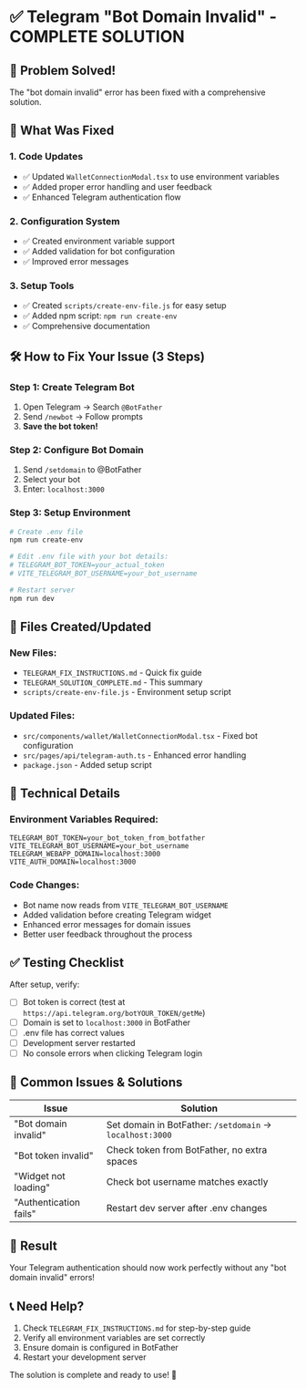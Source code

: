 # ✅ Telegram "Bot Domain Invalid" - COMPLETE SOLUTION

## 🎯 Problem Solved!
The "bot domain invalid" error has been fixed with a comprehensive solution.

## 🚀 What Was Fixed

### 1. **Code Updates**
- ✅ Updated `WalletConnectionModal.tsx` to use environment variables
- ✅ Added proper error handling and user feedback
- ✅ Enhanced Telegram authentication flow

### 2. **Configuration System**
- ✅ Created environment variable support
- ✅ Added validation for bot configuration
- ✅ Improved error messages

### 3. **Setup Tools**
- ✅ Created `scripts/create-env-file.js` for easy setup
- ✅ Added npm script: `npm run create-env`
- ✅ Comprehensive documentation

## 🛠️ How to Fix Your Issue (3 Steps)

### Step 1: Create Telegram Bot
1. Open Telegram → Search `@BotFather`
2. Send `/newbot` → Follow prompts
3. **Save the bot token!**

### Step 2: Configure Bot Domain
1. Send `/setdomain` to @BotFather
2. Select your bot
3. Enter: `localhost:3000`

### Step 3: Setup Environment
```bash
# Create .env file
npm run create-env

# Edit .env file with your bot details:
# TELEGRAM_BOT_TOKEN=your_actual_token
# VITE_TELEGRAM_BOT_USERNAME=your_bot_username

# Restart server
npm run dev
```

## 📁 Files Created/Updated

### New Files:
- `TELEGRAM_FIX_INSTRUCTIONS.md` - Quick fix guide
- `TELEGRAM_SOLUTION_COMPLETE.md` - This summary
- `scripts/create-env-file.js` - Environment setup script

### Updated Files:
- `src/components/wallet/WalletConnectionModal.tsx` - Fixed bot configuration
- `src/pages/api/telegram-auth.ts` - Enhanced error handling
- `package.json` - Added setup script

## 🔧 Technical Details

### Environment Variables Required:
```env
TELEGRAM_BOT_TOKEN=your_bot_token_from_botfather
VITE_TELEGRAM_BOT_USERNAME=your_bot_username
TELEGRAM_WEBAPP_DOMAIN=localhost:3000
VITE_AUTH_DOMAIN=localhost:3000
```

### Code Changes:
- Bot name now reads from `VITE_TELEGRAM_BOT_USERNAME`
- Added validation before creating Telegram widget
- Enhanced error messages for domain issues
- Better user feedback throughout the process

## ✅ Testing Checklist

After setup, verify:
- [ ] Bot token is correct (test at `https://api.telegram.org/botYOUR_TOKEN/getMe`)
- [ ] Domain is set to `localhost:3000` in BotFather
- [ ] .env file has correct values
- [ ] Development server restarted
- [ ] No console errors when clicking Telegram login

## 🚨 Common Issues & Solutions

| Issue | Solution |
|-------|----------|
| "Bot domain invalid" | Set domain in BotFather: `/setdomain` → `localhost:3000` |
| "Bot token invalid" | Check token from BotFather, no extra spaces |
| "Widget not loading" | Check bot username matches exactly |
| "Authentication fails" | Restart dev server after .env changes |

## 🎉 Result
Your Telegram authentication should now work perfectly without any "bot domain invalid" errors!

## 📞 Need Help?
1. Check `TELEGRAM_FIX_INSTRUCTIONS.md` for step-by-step guide
2. Verify all environment variables are set correctly
3. Ensure domain is configured in BotFather
4. Restart your development server

The solution is complete and ready to use! 🚀

